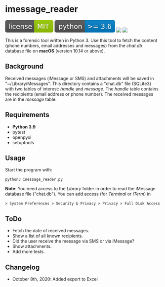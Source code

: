 # imessage_reader

![](img/license-MIT-green.svg) ![](img/python-3.6-blue.svg) ![](https://img.shields.io/github/last-commit/niftycode/imessage_reader.svg?style=flat) ![](https://img.shields.io/github/issues/niftycode/imessage_reader.svg?style=flat)

This is a forensic tool written in Python 3. Use this tool to fetch the content (phone numbers, email addresses and messages) from the *chat.db* database file on **macOS** (version 10.14 or above).

## Background

Received messages (iMessage or SMS) and attachments will be saved in "~/Library/Messages". This directory contains a "chat.db" file (SQLite3) with two tables of interest: *handle* and *message*. The *handle* table contains the recipients (email address or phone number). The received messages are in the *message* table.

## Requirements

* **Python 3.9**
* pytest
* openpyxl
* setuptools

## Usage

Start the program with:

    python3 imessage_reader.py

**Note**: You need access to the *Library* folder in order to read the iMessage database file ("chat.db"). You can add access (for *Terminal* or *iTerm*) in

    > System Preferences > Security & Privacy > Privacy > Full Disk Access

## ToDo

* Fetch the date of received messages.
* Show a list of all known recipients.
* Did the user receive the message via SMS or via iMessage?
* Show attachments.
* Add more tests.

## Changelog

* October 8th, 2020: Added export to Excel
